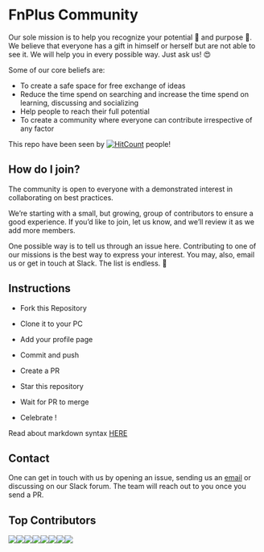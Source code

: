 # FnPlus Community

Our sole mission is to help you recognize your potential :muscle:  and purpose :musical_note:. We believe that everyone has a gift in himself or herself but are not able to see it. We will help you in every possible way. Just ask us! :heart_eyes: 

Some of our core beliefs are:

* To create a safe space for free exchange of ideas
* Reduce the time spend on searching and increase the time spend on learning, discussing and socializing
* Help people to reach their full potential
* To create a community where everyone can contribute irrespective of any factor

This repo have been seen by [![HitCount](http://hits.dwyl.io/fnplus/join-fnplus.svg)](http://hits.dwyl.io/fnplus/join-fnplus) people!

## How do I join?

The community is open to everyone with a demonstrated interest in collaborating on best practices.

We’re starting with a small, but growing, group of contributors to ensure a good experience. If you’d like to join, let us know, and we’ll review it as we add more members. 

One possible way is to tell us through an issue here. Contributing to one of our missions is the best way to express your interest. You may, also, email us or get in touch at Slack. The list is endless. 🚀

## Instructions

- Fork this Repository

- Clone it to your PC

- Add your profile page

- Commit and push

- Create a PR

- Star this repository

- Wait for PR to merge

- Celebrate !

Read about markdown syntax [HERE](https://github.com/adam-p/markdown-here/wiki/Markdown-Cheatsheet)

## Contact

One can get in touch with us by opening an issue, sending us an [email](mailto:support@fnplus.tech) or discussing on our Slack forum. The team will reach out to you once you send a PR.

## Top Contributors

[![](https://sourcerer.io/fame/xlogix/fnplus/join-fnplus-with-a-pr/images/0)](https://sourcerer.io/fame/xlogix/fnplus/join-fnplus-with-a-pr/links/0)[![](https://sourcerer.io/fame/xlogix/fnplus/join-fnplus-with-a-pr/images/1)](https://sourcerer.io/fame/xlogix/fnplus/join-fnplus-with-a-pr/links/1)[![](https://sourcerer.io/fame/xlogix/fnplus/join-fnplus-with-a-pr/images/2)](https://sourcerer.io/fame/xlogix/fnplus/join-fnplus-with-a-pr/links/2)[![](https://sourcerer.io/fame/xlogix/fnplus/join-fnplus-with-a-pr/images/3)](https://sourcerer.io/fame/xlogix/fnplus/join-fnplus-with-a-pr/links/3)[![](https://sourcerer.io/fame/xlogix/fnplus/join-fnplus-with-a-pr/images/4)](https://sourcerer.io/fame/xlogix/fnplus/join-fnplus-with-a-pr/links/4)[![](https://sourcerer.io/fame/xlogix/fnplus/join-fnplus-with-a-pr/images/5)](https://sourcerer.io/fame/xlogix/fnplus/join-fnplus-with-a-pr/links/5)[![](https://sourcerer.io/fame/xlogix/fnplus/join-fnplus-with-a-pr/images/6)](https://sourcerer.io/fame/xlogix/fnplus/join-fnplus-with-a-pr/links/6)[![](https://sourcerer.io/fame/xlogix/fnplus/join-fnplus-with-a-pr/images/7)](https://sourcerer.io/fame/xlogix/fnplus/join-fnplus-with-a-pr/links/7)
